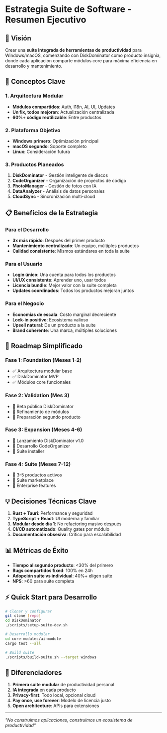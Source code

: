 # Estrategia Suite de Software - Resumen Ejecutivo

## 🎯 Visión

Crear una **suite integrada de herramientas de productividad** para Windows/macOS, comenzando con DiskDominator como producto insignia, donde cada aplicación comparte módulos core para máxima eficiencia en desarrollo y mantenimiento.

## 🔑 Conceptos Clave

### 1. Arquitectura Modular
- **Módulos compartidos**: Auth, I18n, AI, UI, Updates
- **Un fix, todos mejoran**: Actualización centralizada
- **60%+ código reutilizable**: Entre productos

### 2. Plataforma Objetivo
- **Windows primero**: Optimización principal
- **macOS segundo**: Soporte completo
- **Linux**: Consideración futura

### 3. Productos Planeados
1. **DiskDominator** - Gestión inteligente de discos
2. **CodeOrganizer** - Organización de proyectos de código
3. **PhotoManager** - Gestión de fotos con IA
4. **DataAnalyzer** - Análisis de datos personales
5. **CloudSync** - Sincronización multi-cloud

## 📋 Beneficios de la Estrategia

### Para el Desarrollo
- **3x más rápido**: Después del primer producto
- **Mantenimiento centralizado**: Un equipo, múltiples productos
- **Calidad consistente**: Mismos estándares en toda la suite

### Para el Usuario
- **Login único**: Una cuenta para todos los productos
- **UI/UX consistente**: Aprender uno, usar todos
- **Licencia bundle**: Mejor valor con la suite completa
- **Updates coordinados**: Todos los productos mejoran juntos

### Para el Negocio
- **Economías de escala**: Costo marginal decreciente
- **Lock-in positivo**: Ecosistema valioso
- **Upsell natural**: De un producto a la suite
- **Brand coherente**: Una marca, múltiples soluciones

## 🚀 Roadmap Simplificado

### Fase 1: Foundation (Meses 1-2)
- ✅ Arquitectura modular base
- ✅ DiskDominator MVP
- ✅ Módulos core funcionales

### Fase 2: Validation (Mes 3)
- 🔄 Beta pública DiskDominator
- 🔄 Refinamiento de módulos
- 🔄 Preparación segundo producto

### Fase 3: Expansion (Meses 4-6)
- 📅 Lanzamiento DiskDominator v1.0
- 📅 Desarrollo CodeOrganizer
- 📅 Suite installer

### Fase 4: Suite (Meses 7-12)
- 📅 3-5 productos activos
- 📅 Suite marketplace
- 📅 Enterprise features

## 💡 Decisiones Técnicas Clave

1. **Rust + Tauri**: Performance y seguridad
2. **TypeScript + React**: UI moderna y familiar
3. **Modular desde día 1**: No refactoring masivo después
4. **CI/CD automatizado**: Quality gates por módulo
5. **Documentación obsesiva**: Crítico para escalabilidad

## 📊 Métricas de Éxito

- **Tiempo al segundo producto**: <30% del primero
- **Bugs compartidos fixed**: 100% en 24h
- **Adopción suite vs individual**: 40%+ eligen suite
- **NPS**: >60 para suite completa

## ⚡ Quick Start para Desarrollo

```bash
# Clonar y configurar
git clone [repo]
cd DiskDominator
./scripts/setup-suite-dev.sh

# Desarrollo modular
cd core-modules/ai-module
cargo test --all

# Build suite
./scripts/build-suite.sh --target windows
```

## 🎪 Diferenciadores

1. **Primera suite modular** de productividad personal
2. **IA integrada** en cada producto
3. **Privacy-first**: Todo local, opcional cloud
4. **Pay once, use forever**: Modelo de licencia justo
5. **Open architecture**: APIs para extensiones

---

*"No construimos aplicaciones, construimos un ecosistema de productividad"*